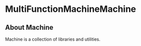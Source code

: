MultiFunctionMachineMachine
======================================================================

About Machine
-----------

Machine is a collection of libraries and utilities.
